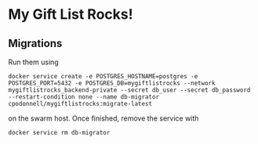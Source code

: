 # My Gift List Rocks!

## Migrations

Run them using

    docker service create -e POSTGRES_HOSTNAME=postgres -e POSTGRES_PORT=5432 -e POSTGRES_DB=mygiftlistrocks --network mygiftlistrocks_backend-private --secret db_user --secret db_password --restart-condition none --name db-migrator cpodonnell/mygiftlistrocks:migrate-latest

on the swarm host. Once finished, remove the service with

    docker service rm db-migrator
